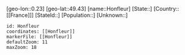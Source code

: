 ﻿---
location: [49.43,0.23]
mapzoom: [7,12] 
mapmarker: city 
type: City
tags:
- geo/City


SpocWebEntityId: 31014
isDeleted: false
confidential: public

---
[geo-lon::0.23]
[geo-lat::49.43]
[name::Honfleur]
[State::]
[Country::[[France]]]
[StateId::]
[Population::]
[Unknown::]


```leaflet
id: Honfleur
coordinates: [[Honfleur]]
markerFile: [[Honfleur]]
defaultZoom: 11 
maxZoom: 18
```

